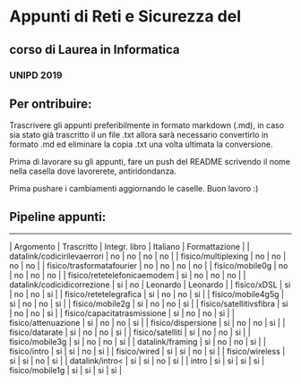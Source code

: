 # Appunti di Reti e Sicurezza del 
## corso di Laurea in Informatica 
### UNIPD 2019

## Per ontribuire:
Trascrivere gli appunti preferibilmente in formato markdown (.md), in caso sia stato già trascritto il un file .txt allora sarà necessario convertirlo in formato .md ed eliminare la copia .txt una volta ultimata la conversione.

Prima di lavorare su gli appunti, fare un push del README scrivendo il nome  nella casella dove lavorerete, antiridondanza.

Prima pushare i cambiamenti aggiornando le caselle. Buon lavoro :)

## Pipeline appunti:
--------------------
| Argomento | Trascritto | Integr. libro | Italiano | Formattazione |
| datalink/codicirilevaerrori | no | no | no | no |
| fisico/multiplexing | no | no | no | no |
| fisico/trasformatafourier |  no | no | no | no |
| fisico/mobile0g | no | no | no | no |
| fisico/retetelefonicaemodem | si | no | no | no |
| datalink/codicidicorrezione | si | no | Leonardo | Leonardo |
| fisico/xDSL | si | no | no | si |
| fisico/retetelegrafica | si | no | no | si |
| fisico/mobile4g5g | si | no | no | si |
| fisico/mobile2g | si | no | no | si |
| fisico/satellitivsfibra | si | no | no | si |
| fisico/capacitatrasmissione | si | no | no | si |
| fisico/attenuazione | si | no | no | si |
| fisico/dispersione | si | no | no | si |
| fisico/datarate | si | no | no | si |
| fisico/satelliti | si | no | no | si |
| fisico/mobile3g | si | no | no | si |
| datalink/framing | si | no | no | si |
| fisico/intro | si | si | no | si |
| fisico/wired | si | si | no | si | 
| fisico/wireless | si | si | no | si |
| datalink/intro< | si | si | no | si |
| intro | si | si | si | si
| fisico/mobile1g | si | si | si | si |
